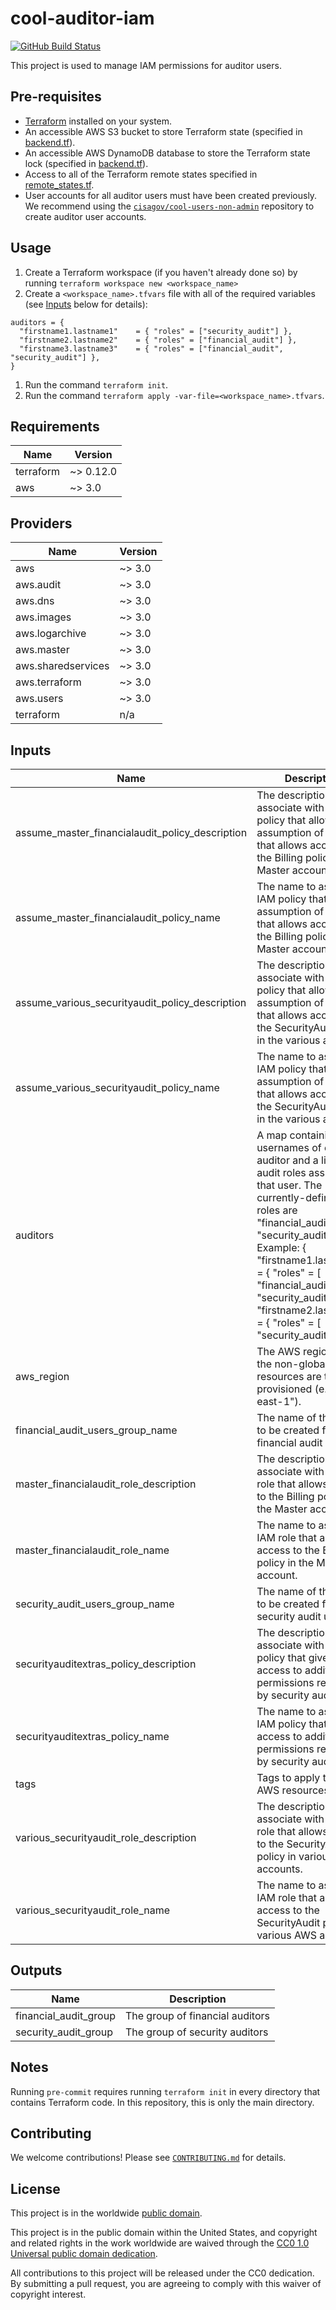 # cool-auditor-iam #

[![GitHub Build Status](https://github.com/cisagov/cool-auditor-iam/workflows/build/badge.svg)](https://github.com/cisagov/cool-auditor-iam/actions)

This project is used to manage IAM permissions for auditor users.

## Pre-requisites ##

- [Terraform](https://www.terraform.io/) installed on your system.
- An accessible AWS S3 bucket to store Terraform state
  (specified in [backend.tf](backend.tf)).
- An accessible AWS DynamoDB database to store the Terraform state lock
  (specified in [backend.tf](backend.tf)).
- Access to all of the Terraform remote states specified in
  [remote_states.tf](remote_states.tf).
- User accounts for all auditor users must have been created previously.  We
  recommend using the
  [`cisagov/cool-users-non-admin`](https://github.com/cisagov/cool-users-non-admin)
  repository to create auditor user accounts.

## Usage ##

1. Create a Terraform workspace (if you haven't already done so) by running
   `terraform workspace new <workspace_name>`
1. Create a `<workspace_name>.tfvars` file with all of the required
  variables (see [Inputs](#Inputs) below for details):

  ```hcl
  auditors = {
    "firstname1.lastname1"    = { "roles" = ["security_audit"] },
    "firstname2.lastname2"    = { "roles" = ["financial_audit"] },
    "firstname3.lastname3"    = { "roles" = ["financial_audit", "security_audit"] },
  }
  ```

1. Run the command `terraform init`.
1. Run the command `terraform apply
  -var-file=<workspace_name>.tfvars`.

## Requirements ##

| Name | Version |
|------|---------|
| terraform | ~> 0.12.0 |
| aws | ~> 3.0 |

## Providers ##

| Name | Version |
|------|---------|
| aws | ~> 3.0 |
| aws.audit | ~> 3.0 |
| aws.dns | ~> 3.0 |
| aws.images | ~> 3.0 |
| aws.logarchive | ~> 3.0 |
| aws.master | ~> 3.0 |
| aws.sharedservices | ~> 3.0 |
| aws.terraform | ~> 3.0 |
| aws.users | ~> 3.0 |
| terraform | n/a |

## Inputs ##

| Name | Description | Type | Default | Required |
|------|-------------|------|---------|:--------:|
| assume_master_financialaudit_policy_description | The description to associate with the IAM policy that allows assumption of the role that allows access to the Billing policy in the Master account. | `string` | `Allow assumption of the FinancialAudit role in the Master account.` | no |
| assume_master_financialaudit_policy_name | The name to assign the IAM policy that allows assumption of the role that allows access to the Billing policy in the Master account. | `string` | `Master-AssumeFinancialAudit` | no |
| assume_various_securityaudit_policy_description | The description to associate with the IAM policy that allows assumption of the role that allows access to the SecurityAudit policy in the various accounts. | `string` | `Allow assumption of the SecurityAudit role in various accounts.` | no |
| assume_various_securityaudit_policy_name | The name to assign the IAM policy that allows assumption of the role that allows access to the SecurityAudit policy in the various accounts. | `string` | `Various-AssumeSecurityAudit` | no |
| auditors | A map containing the usernames of each auditor and a list of audit roles assigned to that user.  The currently-defined audit roles are  "financial_audit" and "security_audit".  Example: { "firstname1.lastname1" = { "roles" = [ "financial_audit", "security_audit" ] },  "firstname2.lastname2" = { "roles" = [ "security_audit" ] } } | `map(map(list(string)))` | n/a | yes |
| aws_region | The AWS region where the non-global resources are to be provisioned (e.g. "us-east-1"). | `string` | `us-east-1` | no |
| financial_audit_users_group_name | The name of the group to be created for financial audit users. | `string` | `financial_auditors` | no |
| master_financialaudit_role_description | The description to associate with the IAM role that allows access to the Billing policy in the Master account. | `string` | `Allows sufficient access to billing information.` | no |
| master_financialaudit_role_name | The name to assign the IAM role that allows access to the Billing policy in the Master account. | `string` | `FinancialAudit` | no |
| security_audit_users_group_name | The name of the group to be created for security audit users. | `string` | `security_auditors` | no |
| securityauditextras_policy_description | The description to associate with the IAM policy that gives access to additional permissions required by security auditors. | `string` | `Allows access to additional resources required by security auditors.` | no |
| securityauditextras_policy_name | The name to assign the IAM policy that gives access to additional permissions required by security auditors. | `string` | `SecurityAuditExtras` | no |
| tags | Tags to apply to all AWS resources created | `map(string)` | `{}` | no |
| various_securityaudit_role_description | The description to associate with the IAM role that allows access to the SecurityAudit policy in various AWS accounts. | `string` | `Allows read-only access to resources for security auditors.` | no |
| various_securityaudit_role_name | The name to assign the IAM role that allows access to the SecurityAudit policy in various AWS accounts. | `string` | `SecurityAudit` | no |

## Outputs ##

| Name | Description |
|------|-------------|
| financial_audit_group | The group of financial auditors |
| security_audit_group | The group of security auditors |

## Notes ##

Running `pre-commit` requires running `terraform init` in every directory that
contains Terraform code. In this repository, this is only the main directory.

## Contributing ##

We welcome contributions!  Please see [`CONTRIBUTING.md`](CONTRIBUTING.md) for
details.

## License ##

This project is in the worldwide [public domain](LICENSE).

This project is in the public domain within the United States, and
copyright and related rights in the work worldwide are waived through
the [CC0 1.0 Universal public domain
dedication](https://creativecommons.org/publicdomain/zero/1.0/).

All contributions to this project will be released under the CC0
dedication. By submitting a pull request, you are agreeing to comply
with this waiver of copyright interest.
